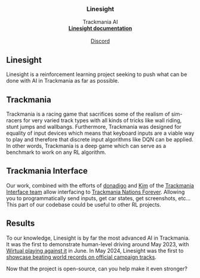 <div align="center">

  <h3>Linesight</h3>

  Trackmania AI
  <br>
  <strong>[Linesight documentation][doc-link]</strong>
  <br>
  <br>
  [Discord][discord-link]

</div>

## Linesight

Linesight is a reinforcement learning project seeking to push what can be done with AI in Trackmania as far as possible. 

## Trackmania

Trackmania is a racing game that sacrifices some of the realism of sim-racers for very varied track types with all kinds of tricks like wall riding, stunt jumps and wallbangs. Furthermore, Trackmania was designed for equality of input devices which means that keyboard inputs are a viable way to play and therefore that discrete input algorithms like DQN can be applied. In other words, Trackmania is a deep game which can serve as a benchmark to work on any RL algorithm.

## Trackmania Interface

Our work, combined with the efforts of [donadigo](https://github.com/donadigo) and [Kim](https://github.com/koyaanis) of the [Trackmania Interface team](https://donadigo.com/tminterface/) allow interfacing to [Trackmania Nations Forever](https://en.wikipedia.org/wiki/TrackMania#TrackMania_United). Allowing you to programmatically send inputs, get car states, get screenshots, etc... This part of our codebase could be useful to other RL projects.

## Results

To our knowledge, Linesight is by far the most advanced AI in Trackmania. It was the first to demonstrate human-level driving around May 2023, with [Wirtual playing against it](https://www.youtube.com/watch?v=wjHW3ai47Og) in June. In May 2024, Linesight was the first to [showcase beating world records on official campaign tracks](https://www.youtube.com/watch?v=cUojVsCJ51I).

Now that the project is open-source, can you help make it even stronger?

[doc-link]: https://linesight-rl.github.io/linesight/build/html/
[discord-link]:       https://discord.gg/PvWYGkGKqd